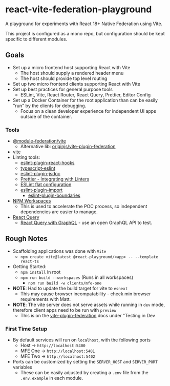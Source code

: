 # react-vite-federation-playground

A playground for experiments with React 18+ Native Federation using Vite.

This project is configured as a mono repo, but configuration should be kept specific to different modules.

## Goals

- Set up a micro frontend host supporting React with Vite
  - The host should supply a rendered header menu
  - The host should provide top level routing
- Set up two micro frontend clients supporting React with Vite
- Set up best practices for general purpose tools
  - ESLint, Vite, React Router, React Query, Prettier, Editor Config
- Set up a Docker Container for the root application than can be easily "run" by the clients for debugging.
  - Focus on a clean developer experience for independent UI apps outside of the container.

### Tools

- [@module-federation/vite](https://www.npmjs.com/package/@module-federation/vite)
  - Alternative lib: [originjs/vite-plugin-federation](https://github.com/originjs/vite-plugin-federation)
- [vite](https://vitejs.dev/guide/)
- Linting tools:
  - [eslint-plugin-react-hooks](https://www.npmjs.com/package/eslint-plugin-react-hooks)
  - [typescript-eslint](https://typescript-eslint.io/linting/configs/)
  - [eslint-plugin-jsdoc](https://www.npmjs.com/package/eslint-plugin-jsdoc)
  - [Prettier - Integrating with Linters](https://prettier.io/docs/en/integrating-with-linters.html)
  - [ESLint flat configuration](https://eslint.org/blog/2022/08/new-config-system-part-2/)
  - [eslint-plugin-import](https://www.npmjs.com/package/eslint-plugin-import)
    - [eslint-plugin-boundaries](https://www.npmjs.com/package/eslint-plugin-boundaries)
- [NPM Workspaces](https://docs.npmjs.com/cli/v7/using-npm/workspaces)
  - This is used to accelerate the POC process, so independent dependencies are easier to manage.
- [React Query](https://tanstack.com/query/latest)
  - [React Query with GraphQL](https://tanstack.com/query/latest/docs/react/graphql) - use an open GraphQL API to test.

## Rough Notes

- Scaffolding applications was done with `Vite`
  - `npm create vite@latest @react-playground/<app> -- --template react-ts`
- Getting Started:
  - `npm install` in root
  - `npm run build --workspaces` (Runs in all workspaces)
    - `npm run build -w clients/mfe-one`
- **NOTE**: Had to update the build target for vite to `esnext`
  - This may cause browser incompatability - check min browser requirements with Matt.
- **NOTE**: The vite server does not serve assets while running in `dev` mode, therefore client apps need to be run with `preview`
  - This is on the [vite-plugin-federation](https://github.com/originjs/vite-plugin-federation#testing-in-dev-mode) docs under "Testing in Dev

### First Time Setup

- By default services will run on `localhost`, with the following ports
  - Host -> `http://localhost:5400`
  - MFE One -> `http://localhost:5401`
  - MFE Two -> `http://localhost:5402`
- Ports can be customized by setting the `SERVER_HOST` and `SERVER_PORT` variables
  - These can be easily adjusted by creating a `.env` file from the `.env.example` in each module.
